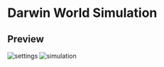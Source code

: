 # Darwin World Simulation

## Preview
![settings](https://github.com/user-attachments/assets/04c7d907-5e63-40cb-85bf-0f33ea83386e)
![simulation](https://github.com/user-attachments/assets/b99b12f9-d80b-4627-af76-a8c54a959a9c)
